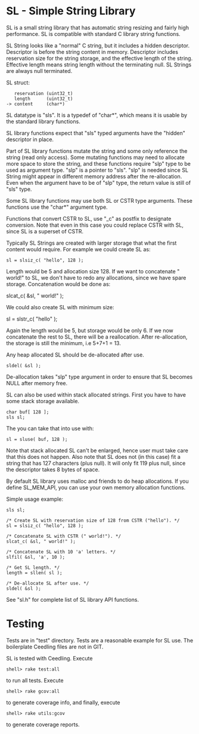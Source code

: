 # SL - Simple String Library

SL is a small string library that has automatic string resizing and
fairly high performance. SL is compatible with standard C library
string functions.

SL String looks like a "normal" C string, but it includes a hidden
descriptor. Descriptor is before the string content in
memory. Descriptor includes reservation size for the string storage,
and the effective length of the string. Effective length means string
length without the terminating null. SL Strings are always null
terminated.

SL struct:

       reservation (uint32_t)
       length      (uint32_t)
    -> content     (char*)

SL datatype is "sls". It is a typedef of "char*", which means it is
usable by the standard library functions.

SL library functions expect that "sls" typed arguments have the
"hidden" descriptor in place.

Part of SL library functions mutate the string and some only reference
the string (read only access). Some mutating functions may need to
allocate more space to store the string, and these functions require
"slp" type to be used as argument type. "slp" is a pointer to
"sls". "slp" is needed since SL String might appear in different
memory address after the re-allocation. Even when the argument have to
be of "slp" type, the return value is still of "sls" type.

Some SL library functions may use both SL or CSTR type
arguments. These functions use the "char*" argument type.

Functions that convert CSTR to SL, use "_c" as postfix to designate
conversion. Note that even in this case you could replace CSTR with
SL, since SL is a superset of CSTR.

Typically SL Strings are created with larger storage that what the
first content would require. For example we could create SL as:

    sl = slsiz_c( "hello", 128 );

Length would be 5 and allocation size 128. If we want to concatenate "
world!" to SL, we don't have to redo any allocations, since we have
spare storage. Concatenation would be done as:

   slcat_c( &sl, " world!" );

We could also create SL with minimum size:

   sl = slstr_c( "hello" );

Again the length would be 5, but storage would be only 6. If we now
concatenate the rest to SL, there will be a reallocation. After
re-allocation, the storage is still the minimum, i.e 5+7+1 = 13.

Any heap allocated SL should be de-allocated after use.

    sldel( &sl );

De-allocation takes "slp" type argument in order to ensure that SL
becomes NULL after memory free.

SL can also be used within stack allocated strings. First you have to
have some stack storage available.

    char buf[ 128 ];
    sls sl;

The you can take that into use with:

    sl = sluse( buf, 128 );

Note that stack allocated SL can't be enlarged, hence user must take
care that this does not happen. Also note that SL does not (in this
case) fit a string that has 127 characters (plus null). It will only
fit 119 plus null, since the descriptor takes 8 bytes of space.

By default SL library uses malloc and friends to do heap
allocations. If you define SL_MEM_API, you can use your own memory
allocation functions.


Simple usage example:

    sls sl;

    /* Create SL with reservation size of 128 from CSTR ("hello"). */
    sl = slsiz_c( "hello", 128 );

    /* Concatenate SL with CSTR (" world!"). */
    slcat_c( &sl, " world!" );

    /* Concatenate SL with 10 'a' letters. */
    slfil( &sl, 'a', 10 );

    /* Get SL length. */
    length = sllen( sl );

    /* De-allocate SL after use. */
    sldel( &sl );


See "sl.h" for complete list of SL library API functions.


# Testing

Tests are in "test" directory. Tests are a reasonable example for SL
use. The boilerplate Ceedling files are not in GIT.

SL is tested with Ceedling. Execute

    shell> rake test:all

to run all tests. Execute

    shell> rake gcov:all

to generate coverage info, and finally, execute

    shell> rake utils:gcov

to generate coverage reports.
